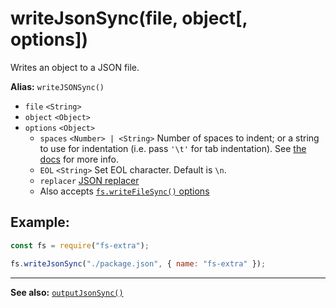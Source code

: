 # writeJsonSync(file, object[, options])

Writes an object to a JSON file.

**Alias:** `writeJSONSync()`

- `file` `<String>`
- `object` `<Object>`
- `options` `<Object>`
  - `spaces` `<Number> | <String>` Number of spaces to indent; or a string to use for indentation (i.e. pass `'\t'` for tab indentation). See [the docs](https://developer.mozilla.org/en-US/docs/Web/JavaScript/Reference/Global_Objects/JSON/stringify#The_space_argument) for more info.
  - `EOL` `<String>` Set EOL character. Default is `\n`.
  - `replacer` [JSON replacer](https://developer.mozilla.org/en-US/docs/Web/JavaScript/Reference/Global_Objects/JSON/stringify#The_replacer_parameter)
  - Also accepts [`fs.writeFileSync()` options](https://nodejs.org/api/fs.html#fs_fs_writefilesync_file_data_options)

## Example:

```js
const fs = require("fs-extra");

fs.writeJsonSync("./package.json", { name: "fs-extra" });
```

---

**See also:** [`outputJsonSync()`](outputJson-sync.md)
